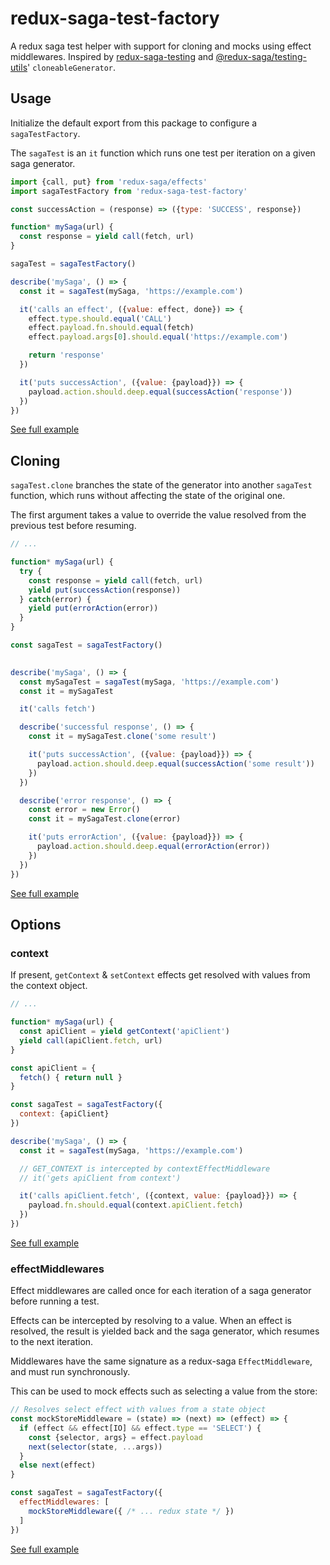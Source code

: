 # redux-saga-test-factory

A redux saga test helper with support for cloning and mocks using effect middlewares. Inspired by [redux-saga-testing](https://github.com/antoinejaussoin/redux-saga-testing) and [@redux-saga/testing-utils](https://github.com/redux-saga/redux-saga/tree/master/packages/testing-utils)' `cloneableGenerator`.

## Usage

Initialize the default export from this package to configure a `sagaTestFactory`.

The `sagaTest` is an `it` function which runs one test per iteration on a given saga generator.

```js
import {call, put} from 'redux-saga/effects'
import sagaTestFactory from 'redux-saga-test-factory'

const successAction = (response) => ({type: 'SUCCESS', response})

function* mySaga(url) {
  const response = yield call(fetch, url)
}

sagaTest = sagaTestFactory()

describe('mySaga', () => {
  const it = sagaTest(mySaga, 'https://example.com')

  it('calls an effect', ({value: effect, done}) => {
    effect.type.should.equal('CALL')
    effect.payload.fn.should.equal(fetch)
    effect.payload.args[0].should.equal('https://example.com')

    return 'response'
  })

  it('puts successAction', ({value: {payload}}) => {
    payload.action.should.deep.equal(successAction('response'))
  })
})
```
[See full example](test/examples/01.usage.spec.js)


## Cloning

`sagaTest.clone` branches the state of the generator into another `sagaTest` function, which runs without affecting the state of the original one.

The first argument takes a value to override the value resolved from the previous test before resuming.

```js
// ...

function* mySaga(url) {
  try {
    const response = yield call(fetch, url)
    yield put(successAction(response))
  } catch(error) {
    yield put(errorAction(error))
  }
}

const sagaTest = sagaTestFactory()

  
describe('mySaga', () => {
  const mySagaTest = sagaTest(mySaga, 'https://example.com')
  const it = mySagaTest

  it('calls fetch')

  describe('successful response', () => {
    const it = mySagaTest.clone('some result')

    it('puts successAction', ({value: {payload}}) => {
      payload.action.should.deep.equal(successAction('some result'))
    })
  })

  describe('error response', () => {
    const error = new Error()
    const it = mySagaTest.clone(error)

    it('puts errorAction', ({value: {payload}}) => {
      payload.action.should.deep.equal(errorAction(error))
    })
  })
})
```
[See full example](test/examples/02.cloning.spec.js)


## Options

### context

If present, `getContext` & `setContext` effects get resolved with values from the context object.

```js
// ...

function* mySaga(url) {
  const apiClient = yield getContext('apiClient')
  yield call(apiClient.fetch, url)
}

const apiClient = {
  fetch() { return null }
}

const sagaTest = sagaTestFactory({
  context: {apiClient}
})

describe('mySaga', () => {
  const it = sagaTest(mySaga, 'https://example.com')

  // GET_CONTEXT is intercepted by contextEffectMiddleware
  // it('gets apiClient from context')

  it('calls apiClient.fetch', ({context, value: {payload}}) => {
    payload.fn.should.equal(context.apiClient.fetch)
  })
})
```
[See full example](test/examples/03.context.spec.js)

### effectMiddlewares

Effect middlewares are called once for each iteration of a saga generator before running a test.

Effects can be intercepted by resolving to a value. When an effect is resolved, the result is yielded back and the saga generator, which resumes to the next iteration.

Middlewares have the same signature as a redux-saga `EffectMiddleware`, and must run synchronously.

This can be used to mock effects such as selecting a value from the store:

```js
// Resolves select effect with values from a state object
const mockStoreMiddleware = (state) => (next) => (effect) => {
  if (effect && effect[IO] && effect.type == 'SELECT') {
    const {selector, args} = effect.payload
    next(selector(state, ...args))
  }
  else next(effect)
}

const sagaTest = sagaTestFactory({
  effectMiddlewares: [
    mockStoreMiddleware({ /* ... redux state */ })
  ]
})
```
[See full example](test/examples/04.effectMiddleware.spec.js)
